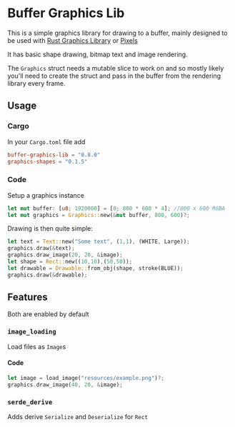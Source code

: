 # Buffer Graphics Lib

This is a simple graphics library for drawing to a buffer, mainly designed to be used with [Rust Graphics Library](https://github.com/raybritton/rust-graphics-lib) or [Pixels](https://github.com/parasyte/pixels)

It has basic shape drawing, bitmap text and image rendering.

The `Graphics` struct needs a mutable slice to work on and so mostly likely you'll need to create the struct and pass in the buffer from the rendering library every frame. 

## Usage

### Cargo

In your `Cargo.toml` file add
```toml
buffer-graphics-lib = "0.8.0"
graphics-shapes = "0.1.5"
```

### Code

Setup a graphics instance
```rust
let mut buffer: [u8; 1920000] = [0; 800 * 600 * 4]; //800 x 600 RGBA 
let mut graphics = Graphics::new(&mut buffer, 800, 600)?;
```

Drawing is then quite simple:
```rust
let text = Text::new("Some text", (1,1), (WHITE, Large));
graphics.draw(&text);
graphics.draw_image(20, 20, &image);
let shape = Rect::new((10,10),(50,50));
let drawable = Drawable::from_obj(shape, stroke(BLUE));
graphics.draw(&drawable);
```

## Features

Both are enabled by default

### `image_loading`

Load files as `Image`s

#### Code
```rust
let image = load_image("resources/example.png")?;
graphics.draw_image(40, 20, &image);
```

### `serde_derive`

Adds derive `Serialize` and `Deserialize` for `Rect`

